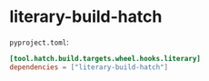 # literary-build-hatch

`pyproject.toml`:
```toml
[tool.hatch.build.targets.wheel.hooks.literary]
dependencies = ["literary-build-hatch"]
```
